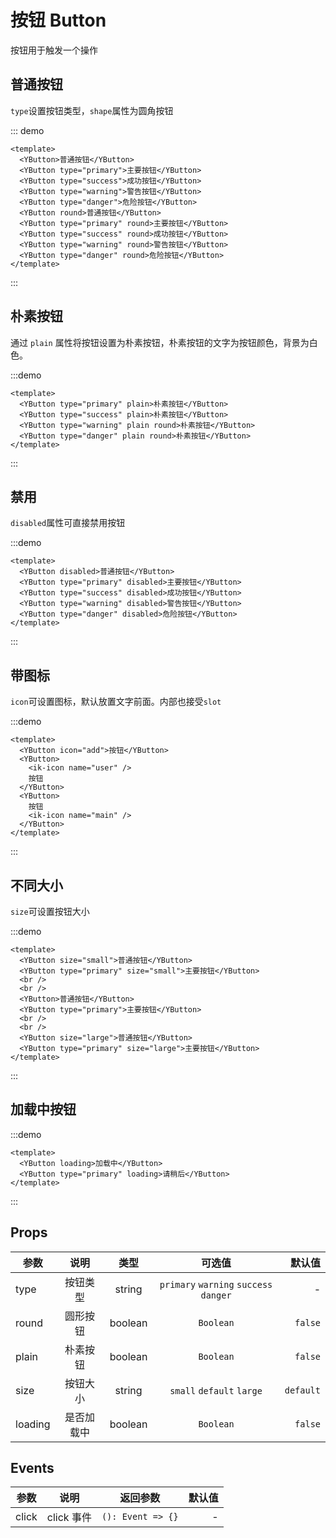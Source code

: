 # 按钮 Button

按钮用于触发一个操作

## 普通按钮

`type`设置按钮类型，`shape`属性为圆角按钮

::: demo

```vue
<template>
  <YButton>普通按钮</YButton>
  <YButton type="primary">主要按钮</YButton>
  <YButton type="success">成功按钮</YButton>
  <YButton type="warning">警告按钮</YButton>
  <YButton type="danger">危险按钮</YButton>
  <YButton round>普通按钮</YButton>
  <YButton type="primary" round>主要按钮</YButton>
  <YButton type="success" round>成功按钮</YButton>
  <YButton type="warning" round>警告按钮</YButton>
  <YButton type="danger" round>危险按钮</YButton>
</template>
```

:::

## 朴素按钮

通过 `plain` 属性将按钮设置为朴素按钮，朴素按钮的文字为按钮颜色，背景为白色。

:::demo

```vue
<template>
  <YButton type="primary" plain>朴素按钮</YButton>
  <YButton type="success" plain>朴素按钮</YButton>
  <YButton type="warning" plain round>朴素按钮</YButton>
  <YButton type="danger" plain round>朴素按钮</YButton>
</template>
```

:::

## 禁用

`disabled`属性可直接禁用按钮

:::demo

```vue
<template>
  <YButton disabled>普通按钮</YButton>
  <YButton type="primary" disabled>主要按钮</YButton>
  <YButton type="success" disabled>成功按钮</YButton>
  <YButton type="warning" disabled>警告按钮</YButton>
  <YButton type="danger" disabled>危险按钮</YButton>
</template>
```

:::

## 带图标

`icon`可设置图标，默认放置文字前面。内部也接受`slot`

:::demo

```vue
<template>
  <YButton icon="add">按钮</YButton>
  <YButton>
    <ik-icon name="user" />
    按钮
  </YButton>
  <YButton>
    按钮
    <ik-icon name="main" />
  </YButton>
</template>
```

:::

## 不同大小

`size`可设置按钮大小

:::demo

```vue
<template>
  <YButton size="small">普通按钮</YButton>
  <YButton type="primary" size="small">主要按钮</YButton>
  <br />
  <br />
  <YButton>普通按钮</YButton>
  <YButton type="primary">主要按钮</YButton>
  <br />
  <br />
  <YButton size="large">普通按钮</YButton>
  <YButton type="primary" size="large">主要按钮</YButton>
</template>
```

:::

## 加载中按钮

:::demo

```vue
<template>
  <YButton loading>加载中</YButton>
  <YButton type="primary" loading>请稍后</YButton>
</template>
```

:::

## Props

| 参数    |    说明    |  类型   |                 可选值                 |    默认值 |
| ------- | :--------: | :-----: | :------------------------------------: | --------: |
| type    |  按钮类型  | string  | `primary` `warning` `success` `danger` |         - |
| round   |  圆形按钮  | boolean |               `Boolean`                |   `false` |
| plain   |  朴素按钮  | boolean |               `Boolean`                |   `false` |
| size    |  按钮大小  | string  |       `small` `default` `large`        | `default` |
| loading | 是否加载中 | boolean |               `Boolean`                |   `false` |

## Events

| 参数  |    说明    |     返回参数      | 默认值 |
| ----- | :--------: | :---------------: | -----: |
| click | click 事件 | `(): Event => {}` |      - |
